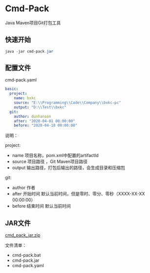 # Cmd-Pack

Java Maven项目Git打包工具



## 快速开始

```powershell
java -jar cmd-pack.jar
```



## 配置文件

cmd-pack.yaml

```yaml
basic:
  project:
    name: bxkc
    source: "E:\\Programming\\Code\\Company\\bxkc-pc"
    output: "D:\\Test\\bxkc"
  git:
    author: dunhanson
    after: "2020-04-01 00:00:00"
    before: "2020-04-18 00:00:00"
```

说明：

project:

* name 项目名称，pom.xml中配置的artifactId
* source 项目路径 ，Git Maven项目路径
* output 输出路径，打包后输出的路径，会生成目录和压缩包

git:

* author 作者
* after 开始时间 默认当前时间，但是零时、零分、零秒（XXXX-XX-XX 00:00:00）
* before 结束时间 默认当前时间



## JAR文件

[cmd_pack_jar.zip](http://bxkc.oss-cn-shanghai.aliyuncs.com/software/cmd_pack_jar.zip)

文件清单：

* cmd-pack.bat
* cmd-pack.jar
* cmd-pack.yaml
